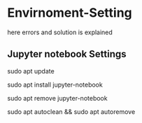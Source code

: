 # Envirnoment-Setting
here errors and solution is explained


## Jupyter notebook Settings


sudo apt update

sudo apt install jupyter-notebook


sudo apt remove jupyter-notebook

sudo apt autoclean && sudo apt autoremove
